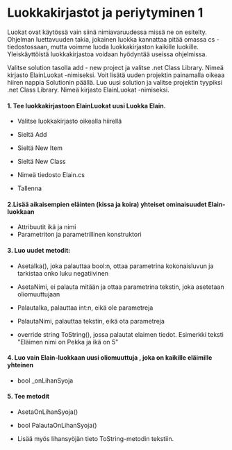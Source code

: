   # Luokkakirjastot ja periytyminen 1
  
Luokat ovat käytössä vain siinä nimiavaruudessa missä ne on esitelty. Ohjelman luettavuuden takia, jokainen luokka kannattaa pitää omassa cs -tiedostossaan, mutta voimme luoda luokkakirjaston kaikille luokille. Yleiskäyttöistä luokkakirjastoa voidaan hyödyntää useissa ohjelmissa. 

Valitse solution tasolla add - new project ja valitse .net Class Library. Nimeä kirjasto ElainLuokat -nimiseksi. Voit lisätä uuden projektin painamalla oikeaa hiiren nappia Solutionin päällä. 
Luo uusi solution ja valitse projektin tyypiksi .net Class Library. Nimeä kirjasto ElainLuokat -nimiseksi. 
   
#### 1. Tee luokkakirjastoon ElainLuokat uusi Luokka Elain. 

   + Valitse luokkakirjasto oikealla hiirellä 

   + Sieltä Add 

   + Sieltä New Item 

   + Sieltä New Class  

   + Nimeä tiedosto Elain.cs 

   + Tallenna 

 #### 2.Lisää aikaisempien eläinten (kissa ja koira) yhteiset ominaisuudet Elain-luokkaan 

 - Attribuutit ikä ja nimi 
 - Parametriton ja parametrillinen konstruktori
 
#### 3. Luo uudet metodit: 

   - AsetaIka(), joka palauttaa bool:n, ottaa parametrina kokonaisluvun ja tarkistaa onko luku negatiivinen 

   - AsetaNimi, ei palauta mitään ja ottaa parametrina tekstin, joka asetetaan oliomuuttujaan

   - PalautaIka, palauttaa int:n, eikä ole parametreja

   - PalautaNimi, palauttaa tekstin, eikä ota parametreja
   
   - override string ToString(), jossa palautat elaimen tiedot.
Esimerkki teksti "Eläimen nimi on Pekka ja ikä on 5"

#### 4. Luo vain Elain-luokkaan uusi oliomuuttuja , joka on kaikille eläimille yhteinen

   - bool _onLihanSyoja 

#### 5. Tee metodit

   - AsetaOnLihanSyoja(<parametri>) 

   - bool PalautaOnLihanSyoja() 
  
   - Lisää myös lihansyöjän tieto ToString-metodin tekstiin.
